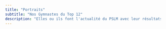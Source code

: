 ```yaml
---
title: "Portraits"
subtitle: "Nos Gymnastes du Top 12"
description: "Elles ou ils font l'actualité du PSLM avec leur résultats ou leur travail au quotidien.<br>Retrouvez ici leurs portraits en interview."
---
```

